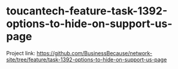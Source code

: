 # toucantech-feature-task-1392-options-to-hide-on-support-us-page
Project link: https://github.com/BusinessBecause/network-site/tree/feature/task-1392-options-to-hide-on-support-us-page
